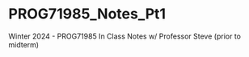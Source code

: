 # PROG71985_Notes_Pt1

Winter 2024 - PROG71985 In Class Notes w/ Professor Steve (prior to midterm)
